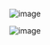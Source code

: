 ![image](https://github.com/user-attachments/assets/5d9a9741-12ca-4196-8d3e-180396806041)

![image](https://github.com/user-attachments/assets/dae4f91a-b267-4e1b-a375-e77eb27e35f2)
